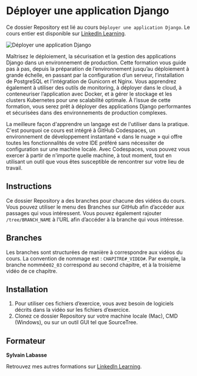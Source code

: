 # Déployer une application Django

Ce dossier Repository est lié au cours `Déployer une application Django`. Le cours entier est disponible sur [LinkedIn Learning][lil-course-url].

![Déployer une application Django][lil-thumbnail-url] 

Maîtrisez le déploiement, la sécurisation et la gestion des applications Django dans un environnement de production. Cette formation vous guide pas à pas, depuis la préparation de l’environnement jusqu’au déploiement à grande échelle, en passant par la configuration d’un serveur, l'installation de PostgreSQL et l'intégration de Gunicorn et Nginx. Vous apprendrez également à utiliser des outils de monitoring, à déployer dans le cloud, à conteneuriser l’application avec Docker, et à gérer le stockage et les clusters Kubernetes pour une scalabilité optimale. À l’issue de cette formation, vous serez prêt à déployer des applications Django performantes et sécurisées dans des environnements de production complexes.

La meilleure façon d'apprendre un langage est de l'utiliser dans la pratique. C'est pourquoi ce cours est intégré à GitHub Codespaces, un environnement de développement instantané « dans le nuage » qui offre toutes les fonctionnalités de votre IDE préféré sans nécessiter de configuration sur une machine locale. Avec Codespaces, vous pouvez vous exercer à partir de n'importe quelle machine, à tout moment, tout en utilisant un outil que vous êtes susceptible de rencontrer sur votre lieu de travail. 

## Instructions

Ce dossier Repository a des branches pour chacune des vidéos du cours. Vous pouvez utiliser le menu des Branches sur GitHub afin d’accéder aux passages qui vous intéressent. Vous pouvez également rajouter `/tree/BRANCH_NAME` à l’URL afin d’accéder à la branche qui vous intéresse. 

## Branches

Les branches sont structurées de manière à correspondre aux vidéos du cours. La convention de nommage est : `CHAPITRE#_VIDEO#`. Par exemple, la branche nommée`02_03` correspond au second chapitre, et à la troisième vidéo de ce chapitre.

## Installation

1. Pour utiliser ces fichiers d’exercice, vous avez besoin de logiciels décrits dans la vidéo sur les fichiers d’exercice.
2. Clonez ce dossier Repository sur votre machine locale (Mac), CMD (Windows), ou sur un outil GUI tel que SourceTree. 

## Formateur

**Sylvain Labasse** 

 Retrouvez mes autres formations sur [LinkedIn Learning][lil-URL-trainer].

[0]: # (Replace these placeholder URLs with actual course URLs)
[lil-course-url]: https://www.linkedin.com/learning/deployer-des-applications-django
[lil-thumbnail-url]: https://media.licdn.com/dms/image/v2/D4E0DAQFC12f_kfjkkA/learning-public-crop_675_1200/B4EZU4ClPZG0AY-/0/1740401956032?e=2147483647&v=beta&t=WLWv98HWdAfsEsM46RAL4ol16HqtfiIYmHtRttlN2NY
[lil-URL-trainer]: https://www.linkedin.com/learning/instructors/sylvain-labasse

[1]: # (End of FR-Instruction ###############################################################################################)
